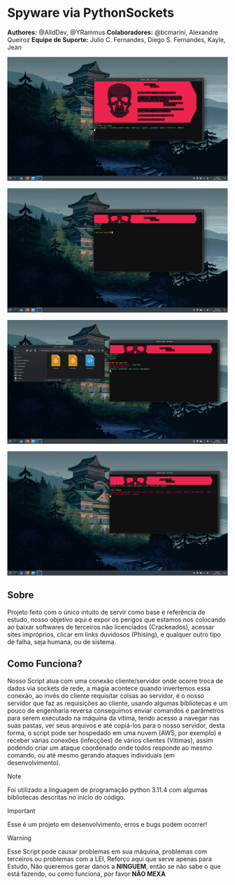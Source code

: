 # Spyware via PythonSockets
**Authores:** @AlldDev, @YRammus
**Colaboradores:** @bcmarini, Alexandre Queiroz
**Equipe de Suporte:** Julio C. Fernandes, Diego S. Fernandes, Kayle, Jean

![](https://github.com/AlldDev/Spyware-PythonSocket-V1/blob/main/others/01.png)

![](https://github.com/AlldDev/Spyware-PythonSocket-V1/blob/main/others/02.png)

![](https://github.com/AlldDev/Spyware-PythonSocket-V1/blob/main/others/03.png)

![](https://github.com/AlldDev/Spyware-PythonSocket-V1/blob/main/others/04.png)


## Sobre
Projeto feito com o único intuito de servir como base e referência de estudo, nosso objetivo aqui é expor os perigos que estamos nos colocando ao baixar softwares de terceiros não licenciados (Crackeados), acessar sites impróprios, clicar em links duvidosos (Phising), e qualquer outro tipo de falha, seja humana, ou de sistema.

## Como Funciona?
Nosso Script atua com uma conexão cliente/servidor onde ocorre troca de dados via sockets de rede, a magia acontece quando invertemos essa conexão, ao invés do cliente requisitar coisas ao servidor, é o nosso servidor que faz as requisições ao cliente, usando algumas bibliotecas e um pouco de engenharia reversa conseguimos enviar comandos e parâmetros para serem executado na máquina da vítima, tendo acesso a navegar nas suas pastas, ver seus arquivos e até copiá-los para o nosso servidor, desta forma, o script pode ser hospedado em uma nuvem (AWS, por exemplo) e receber várias conexões (infecções) de vários clientes (Vitimas), assim podendo criar um ataque coordenado onde todos responde ao mesmo comando, ou até mesmo gerando ataques individuais (em desenvolvimento).

> [!NOTE]
> Foi utilizado a linguagem de programação python 3.11.4 com algumas bibliotecas descritas no início do código.

> [!IMPORTANT]
> Esse é um projeto em desenvolvimento, erros e bugs podem ocorrer!

> [!WARNING]
> Esse Script pode causar problemas em sua máquina, problemas com terceiros ou problemas com a LEI, Reforço aqui que serve apenas para Estudo, Não queremos gerar danos a **NINGUEM**, então se não sabe o que está fazendo, ou como funciona, por favor **NÃO MEXA**
